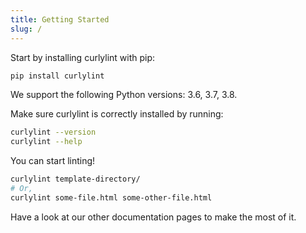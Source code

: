 ```yaml
---
title: Getting Started
slug: /
---
```


Start by installing curlylint with pip:

```bash
pip install curlylint
```

We support the following Python versions: 3.6, 3.7, 3.8.

Make sure curlylint is correctly installed by running:

```bash
curlylint --version
curlylint --help
```

You can start linting!

```bash
curlylint template-directory/
# Or,
curlylint some-file.html some-other-file.html
```

Have a look at our other documentation pages to make the most of it.
